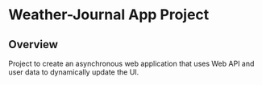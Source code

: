 # Weather-Journal App Project

## Overview
Project to create an asynchronous web application that uses Web API and user data to dynamically update the UI. 